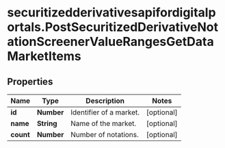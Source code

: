 # securitizedderivativesapifordigitalportals.PostSecuritizedDerivativeNotationScreenerValueRangesGetDataMarketItems

## Properties

Name | Type | Description | Notes
------------ | ------------- | ------------- | -------------
**id** | **Number** | Identifier of a market. | [optional] 
**name** | **String** | Name of the market. | [optional] 
**count** | **Number** | Number of notations. | [optional] 



